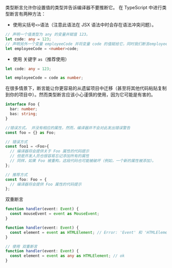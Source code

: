 类型断言允许你设置值的类型并告诉编译器不要推断它。
在 TypeScript 中进行类型断言有两种方法：

- 使用尖括号`<>`语法（注意此语法在 JSX 语法中时会存在语法冲突问题）。

```ts
// 声明一个值类型为 any 的变量并赋值 123。
let code: any = 123;
// 声明另外一个变量 employeeCode 并将变量 code 的值赋给它，同时我们断言employeeCode变量的值类型是一个number类型
let employeeCode = <number>code;
```

- 使用 关键字 `as`（推荐使用）

```ts
let code: any = 123;

let employeeCode = code as number;
```

在很多情景下，断言能让你更容易的从遗留项目中迁移（甚至将其他代码粘贴复制到你的项目中）。然而类型断言应该小心谨慎的使用，因为它可能是有害的。

```ts
interface Foo {
  bar: number;
  bas: string;
}

//错误方式。 并没有相应的属性，然而，编译器并不会对此发出错误警告
const foo = {} as Foo;

// 错误方式
const foo1 = <Foo>{
  // 编译器将会提供关于 Foo 属性的代码提示
  // 但是开发人员也很容易忘记添加所有的属性
  // 同样，如果 Foo 被重构，这段代码也可能被破坏（例如，一个新的属性被添加）。
};

// 推荐方式
const foo: Foo = {
  // 编译器将会提供 Foo 属性的代码提示
};
```

双重断言

```ts
function handler(event: Event) {
  const mouseEvent = event as MouseEvent;
}

function handler(event: Event) {
  const element = event as HTMLElement; // Error: 'Event' 和 'HTMLElement' 中的任何一个都不能赋值给另外一个
}

// 使用 双重断言
function handler(event: Event) {
  const element = event as any as HTMLElement; // ok
}
```
